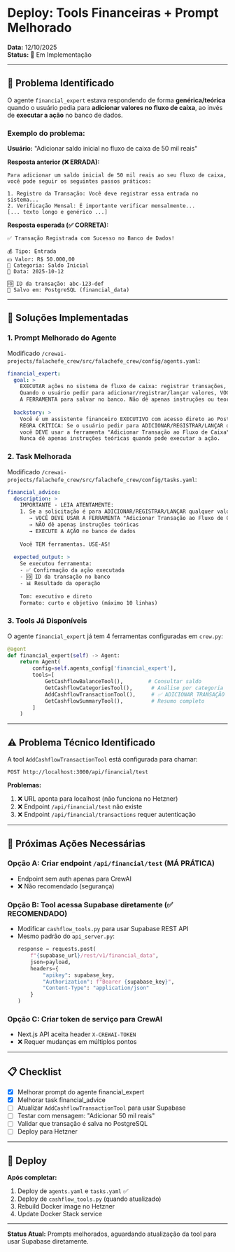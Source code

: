 # Deploy: Tools Financeiras + Prompt Melhorado

**Data:** 12/10/2025  
**Status:** 🔄 Em Implementação

---

## 🎯 Problema Identificado

O agente `financial_expert` estava respondendo de forma **genérica/teórica** quando o usuário pedia para **adicionar valores no fluxo de caixa**, ao invés de **executar a ação** no banco de dados.

### Exemplo do problema:

**Usuário:** "Adicionar saldo inicial no fluxo de caixa de 50 mil reais"

**Resposta anterior (❌ ERRADA):**
```
Para adicionar um saldo inicial de 50 mil reais ao seu fluxo de caixa,
você pode seguir os seguintes passos práticos:

1. Registro da Transação: Você deve registrar essa entrada no sistema...
2. Verificação Mensal: É importante verificar mensalmente...
[... texto longo e genérico ...]
```

**Resposta esperada (✅ CORRETA):**
```
✅ Transação Registrada com Sucesso no Banco de Dados!

💰 Tipo: Entrada
💵 Valor: R$ 50.000,00
📁 Categoria: Saldo Inicial
📅 Data: 2025-10-12

🆔 ID da transação: abc-123-def
💾 Salvo em: PostgreSQL (financial_data)
```

---

## 🔧 Soluções Implementadas

### 1. **Prompt Melhorado do Agente**

Modificado `/crewai-projects/falachefe_crew/src/falachefe_crew/config/agents.yaml`:

```yaml
financial_expert:
  goal: >
    EXECUTAR ações no sistema de fluxo de caixa: registrar transações, consultar saldos.
    Quando o usuário pedir para adicionar/registrar/lançar valores, VOCÊ DEVE USAR 
    A FERRAMENTA para salvar no banco. Não dê apenas instruções ou teoria - EXECUTE A AÇÃO.
  
  backstory: >
    Você é um assistente financeiro EXECUTIVO com acesso direto ao PostgreSQL.
    REGRA CRÍTICA: Se o usuário pedir para ADICIONAR/REGISTRAR/LANÇAR qualquer valor,
    você DEVE usar a ferramenta "Adicionar Transação ao Fluxo de Caixa" IMEDIATAMENTE.
    Nunca dê apenas instruções teóricas quando pode executar a ação.
```

### 2. **Task Melhorada**

Modificado `/crewai-projects/falachefe_crew/src/falachefe_crew/config/tasks.yaml`:

```yaml
financial_advice:
  description: >
    IMPORTANTE - LEIA ATENTAMENTE:
    1. Se a solicitação é para ADICIONAR/REGISTRAR/LANÇAR qualquer valor:
       → VOCÊ DEVE USAR A FERRAMENTA "Adicionar Transação ao Fluxo de Caixa"
       → NÃO dê apenas instruções teóricas
       → EXECUTE A AÇÃO no banco de dados
    
    Você TEM ferramentas. USE-AS!
  
  expected_output: >
    Se executou ferramenta:
    - ✅ Confirmação da ação executada
    - 🆔 ID da transação no banco
    - 📊 Resultado da operação
    
    Tom: executivo e direto
    Formato: curto e objetivo (máximo 10 linhas)
```

### 3. **Tools Já Disponíveis**

O agente `financial_expert` já tem 4 ferramentas configuradas em `crew.py`:

```python
@agent
def financial_expert(self) -> Agent:
    return Agent(
        config=self.agents_config['financial_expert'],
        tools=[
            GetCashflowBalanceTool(),        # Consultar saldo
            GetCashflowCategoriesTool(),      # Análise por categoria
            AddCashflowTransactionTool(),     # ✅ ADICIONAR TRANSAÇÃO
            GetCashflowSummaryTool(),         # Resumo completo
        ]
    )
```

---

## ⚠️ Problema Técnico Identificado

A tool `AddCashflowTransactionTool` está configurada para chamar:
```
POST http://localhost:3000/api/financial/test
```

**Problemas:**
1. ❌ URL aponta para localhost (não funciona no Hetzner)
2. ❌ Endpoint `/api/financial/test` não existe
3. ❌ Endpoint `/api/financial/transactions` requer autenticação

---

## 🔄 Próximas Ações Necessárias

### Opção A: Criar endpoint `/api/financial/test` (MÁ PRÁTICA)
- Endpoint sem auth apenas para CrewAI
- ❌ Não recomendado (segurança)

### Opção B: Tool acessa Supabase diretamente (✅ RECOMENDADO)
- Modificar `cashflow_tools.py` para usar Supabase REST API
- Mesmo padrão do `api_server.py`:
  ```python
  response = requests.post(
      f"{supabase_url}/rest/v1/financial_data",
      json=payload,
      headers={
          "apikey": supabase_key,
          "Authorization": f"Bearer {supabase_key}",
          "Content-Type": "application/json"
      }
  )
  ```

### Opção C: Criar token de serviço para CrewAI
- Next.js API aceita header `X-CREWAI-TOKEN`
- ❌ Requer mudanças em múltiplos pontos

---

## 📋 Checklist

- [x] Melhorar prompt do agente financial_expert
- [x] Melhorar task financial_advice
- [ ] Atualizar `AddCashflowTransactionTool` para usar Supabase
- [ ] Testar com mensagem: "Adicionar 50 mil reais"
- [ ] Validar que transação é salva no PostgreSQL
- [ ] Deploy para Hetzner

---

## 🚀 Deploy

**Após completar:**
1. Deploy de `agents.yaml` e `tasks.yaml` ✅
2. Deploy de `cashflow_tools.py` (quando atualizado)
3. Rebuild Docker image no Hetzner
4. Update Docker Stack service

---

**Status Atual:** Prompts melhorados, aguardando atualização da tool para usar Supabase diretamente.



